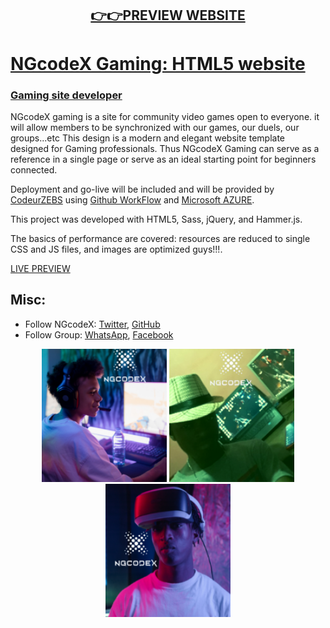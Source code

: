 <div align="center">
<h2><a href="https://ngcodex.github.io/NGcodeX_Gaming/">👉👉PREVIEW WEBSITE</a></h2>
</div>

# [NGcodeX Gaming: HTML5 website ](https://github.com/orgs/NGcodeX/projects/4)

### [Gaming site developer](https://github.com/NGcodeX/NGcodeX_Gaming/graphs/contributors)

NGcodeX gaming is a site for community video games open to everyone. it will allow members to be synchronized with our games, our duels, our groups...etc
This design is a modern and elegant website template designed for Gaming professionals. Thus NGcodeX Gaming can serve as a reference in a single page or serve as an ideal starting point for beginners connected.

Deployment and go-live will be included and will be provided by [CodeurZEBS](https://github.com/NGUENAZEBS) using [Github WorkFlow](https://github.com/NGcodeX/NGcodeX_Gaming/actions) and [Microsoft AZURE](https://azure.microsoft.com/fr-fr).

This project was developed with HTML5, Sass, jQuery, and Hammer.js.

The basics of performance are covered: resources are reduced to single CSS and JS files, and images are optimized guys!!!.

[LIVE PREVIEW](#)

## Misc:

* Follow NGcodeX: [Twitter](#), [GitHub](https://github.com/NGcodeX)
* Follow Group: [WhatsApp](https://wa.me/message/GISYPNEZWRZOF1), [Facebook](https://web.facebook.com/ngcodex)

<div align="center">
<img src="https://github.com/NGcodeX/NGcodeX_Gaming/blob/main/.github/workflows/private/Gamer1.png?raw=true" width="200px">
<img src="https://github.com/NGcodeX/NGcodeX_Gaming/blob/main/.github/workflows/private/Gamer3.png?raw=true" width="200px">
<img src="https://github.com/NGcodeX/NGcodeX_Gaming/blob/main/.github/workflows/private/Gamer2.png?raw=true" width="200px">
</div>


